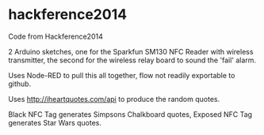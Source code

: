 hackference2014
===============

Code from Hackference2014

2 Arduino sketches, one for the Sparkfun SM130 NFC Reader with wireless transmitter, the second for the wireless relay board to sound the 'fail' alarm.

Uses Node-RED to pull this all together, flow not readily exportable to github.

Uses http://iheartquotes.com/api to produce the random quotes.

Black NFC Tag generates Simpsons Chalkboard quotes,
Exposed NFC Tag generates Star Wars quotes.

